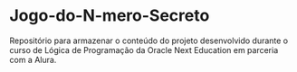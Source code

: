 # Jogo-do-N-mero-Secreto
Repositório para armazenar o conteúdo do projeto desenvolvido durante o curso de Lógica de Programação da Oracle Next Education em parceria com a Alura.
